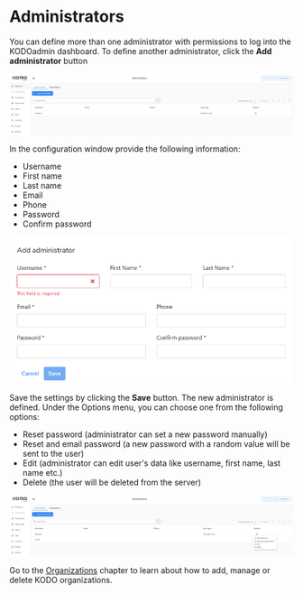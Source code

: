 # Administrators

You can define more than one administrator with permissions to log into the KODOadmin dashboard. To define another administrator, click the **Add administrator** button&#x20;

![](<../../.gitbook/assets/image (45).png>)

In the configuration window provide the following information:

* Username
* First name
* Last name
* Email
* Phone
* Password
* Confirm password

![](<../../.gitbook/assets/image (25).png>)

Save the settings by clicking the **Save** button. The new administrator is defined. Under the Options menu, you can choose one from the following options:

* Reset password (administrator can set a new password manually)
* Reset and email password (a new password with a random value will be sent to the user)
* Edit (administrator can edit user's data like username, first name, last name etc.)
* Delete (the user will be deleted from the server)

![](<../../.gitbook/assets/image (49).png>)

Go to the [Organizations](https://storware.gitbook.io/kodo-for-cloud-office365/administration/kodoadmin-user-guide/organizations) chapter to learn about how to add, manage or delete KODO organizations.
